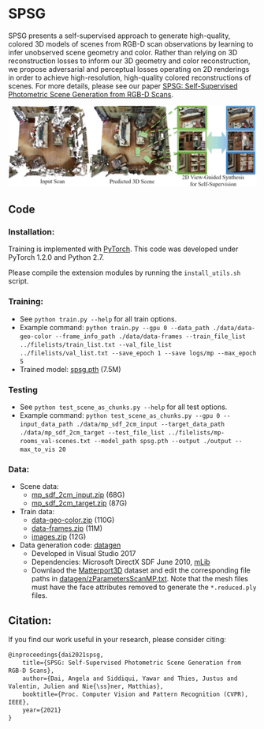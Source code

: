 # SPSG

SPSG presents a self-supervised approach to generate high-quality, colored 3D models of scenes from RGB-D scan observations by learning to infer unobserved scene geometry and color. Rather than relying on 3D reconstruction losses to inform our 3D geometry and color reconstruction, we propose adversarial and perceptual losses operating on 2D renderings in order to achieve high-resolution, high-quality colored reconstructions of scenes.  For more details, please see our paper [
SPSG: Self-Supervised Photometric Scene Generation from RGB-D Scans](https://arxiv.org/pdf/2006.14660).

[<img src="spsg.jpg">](https://arxiv.org/abs/2006.14660)


## Code
### Installation:  
Training is implemented with [PyTorch](https://pytorch.org/). This code was developed under PyTorch 1.2.0 and Python 2.7.

Please compile the extension modules by running the `install_utils.sh` script.


### Training:  
* See `python train.py --help` for all train options. 
* Example command: `python train.py --gpu 0 --data_path ./data/data-geo-color --frame_info_path ./data/data-frames --train_file_list ../filelists/train_list.txt --val_file_list ../filelists/val_list.txt --save_epoch 1 --save logs/mp --max_epoch 5`
* Trained model: [spsg.pth](http://kaldir.vc.in.tum.de/adai/SPSG/spsg.pth) (7.5M)

### Testing
* See `python test_scene_as_chunks.py --help` for all test options. 
* Example command: `python test_scene_as_chunks.py --gpu 0 --input_data_path ./data/mp_sdf_2cm_input --target_data_path ./data/mp_sdf_2cm_target --test_file_list ../filelists/mp-rooms_val-scenes.txt --model_path spsg.pth --output ./output --max_to_vis 20`

### Data:
* Scene data: 
  - [mp_sdf_2cm_input.zip](http://kaldir.vc.in.tum.de/adai/SPSG/mp_sdf_2cm_input.zip) (68G)
  - [mp_sdf_2cm_target.zip](http://kaldir.vc.in.tum.de/adai/SPSG/mp_sdf_2cm_target.zip) (87G)
* Train data:
  - [data-geo-color.zip](http://kaldir.vc.in.tum.de/adai/SPSG/data-geo-color.zip) (110G)
  - [data-frames.zip](http://kaldir.vc.in.tum.de/adai/SPSG/data-frames.zip) (11M)
  - [images.zip](http://kaldir.vc.in.tum.de/adai/SPSG/images.zip) (12G)
* Data generation code: [datagen](datagen)
  - Developed in Visual Studio 2017
  - Dependencies: Microsoft DirectX SDF June 2010, [mLib](https://github.com/niessner/mLib)
  - Downlaod the [Matterport3D](https://github.com/niessner/matterport) dataset and edit the corresponding file paths in [datagen/zParametersScanMP.txt](datagen/zParametersScanMP.txt). Note that the mesh files must have the face attributes removed to generate the `*.reduced.ply` files.

## Citation:  
If you find our work useful in your research, please consider citing:
```
@inproceedings{dai2021spsg,
    title={SPSG: Self-Supervised Photometric Scene Generation from RGB-D Scans},
    author={Dai, Angela and Siddiqui, Yawar and Thies, Justus and Valentin, Julien and Nie{\ss}ner, Matthias},
	booktitle={Proc. Computer Vision and Pattern Recognition (CVPR), IEEE},
	year={2021}
}
```
